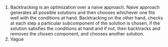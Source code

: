 1. Backtracking is an optimization over a naive approach. Naive approach generates all possible solutions and then chooses whichever one fits well with the conditions at hand. Backtracking on the other hand, checks at each step a particular subcomponent of the solution is chosen, if the solution satisfies the conditions at hand and if not, then backtracks and removes the chosen component, and chooses another solution.
2. Vague 
